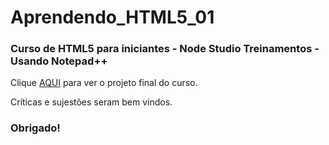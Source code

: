 # Aprendendo_HTML5_01
### Curso de HTML5 para iniciantes -  Node Studio Treinamentos - Usando Notepad++

Clique [AQUI](https://munrramt.github.io/Aprendendo_HTML5/Projeto-Final/projetofinal.html) para ver o projeto final do curso.

Críticas e sujestões seram bem vindos.
### Obrigado!
